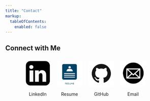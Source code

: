 ```yaml
---
title: "Contact"
markup:
  tableOfContents:
    enabled: false
---
```


<h2> Connect with Me </h2>
<div style="display: flex; align-items: center; justify-content: center;">
            <div style="text-align: center; margin: 10px;">
                <a href="https://www.linkedin.com/in/mounika-padala-ucsd/">
                    <img src="./image3.png" alt="LinkedIn" height="80" width="80">
                </a>
                <p>LinkedIn</p>
            </div>
            <div style="text-align: center; margin: 10px;">
                <a href="https://drive.google.com/file/d/1jnQuYpQd2bcdl-Gfww05tPcSYldd503Q/view?usp=sharing">
                    <img src="./image4.png" alt="Resume" height="80" width="80">
                </a>
                <p>Resume</p>
            </div>
            <div style="text-align: center; margin: 10px;">
                <a href="https://github.com/mounikapadala11">
                    <img src="./image1.png" alt="GitHub" height="80" width="80">
                </a>
                <p>GitHub</p>
            </div>
            <div style="text-align: center; margin: 10px;">
                <a href="mailto:mpadala@ucsd.edu">
                    <img src="./image2.png" alt="Email" height="80" width="80">
                </a>
                <p>Email</p>
            </div>
        </div>
        


<!-- ---
title: "Contact"

---

## Connect with Me

[<img src="./image3.png" alt="GitHub" height="80" width="80">](https://www.linkedin.com/in/mounika-padala-ucsd/) 
[LinkedIn](https://www.linkedin.com/in/mounika-padala-ucsd/)


[<img src="./image4.png" alt="GitHub" height="80" width="80">](https://drive.google.com/file/d/1tE5Sqnjr0KMEQmY49SfuXRK0_Q4mz7-a/view?usp=sharing) 
[Resume](https://drive.google.com/file/d/1tE5Sqnjr0KMEQmY49SfuXRK0_Q4mz7-a/view?usp=sharing)


[<img src="./image1.png" alt="GitHub" height="80" width="80">](https://github.com/mounikapadala11) 
[Github](https://github.com/mounikapadala11)


[<img src="./image2.png" alt="GitHub" height="80" width="80">](mailto:mpadala@ucsd.edu) 
[Email : mpadala@ucsd.edu](mailto:mpadala@ucsd.edu)
 -->

